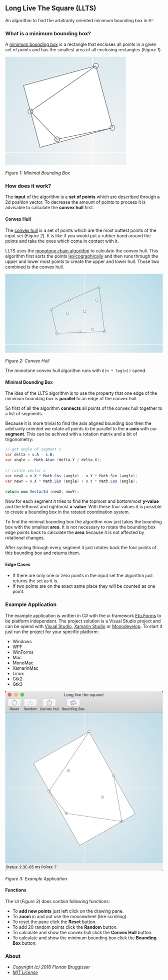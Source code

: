 ## Long Live The Square (LLTS)
An algorithm to find the arbitrarily oriented minimum bounding box in `R²`.

### What is a minimum bounding box?
A [minimum bounding box][1] is a rectangle that encloses all points in a given set of points and has the smallest area of all enclosing rectangles (*Figure 1*).

![Minimal Bounding Box](images/bounding_box.png)

*Figure 1: Minimal Bounding Box*

### How does it work?
The **input** of the algorithm is a **set of points** which are described through a 2d position vector. To decrease the amount of points to process it is advisable to calculate the **convex hull** first.

#### Convex Hull

The [convex hull][2] is a set of points which are the most outtest points of the input set (*Figure 2*). It is like if you would put a rubber band around the points and take the ones which come in contact with it.

LLTS uses the [monotone chain algorithm][3] to calculate the convex hull. This algorithm first sorts the points [lexicographically][4] and then runs through the upper and lower most points to create the upper and lower hull. Those two combined is the convex hull.

![Convex Hull](images/convex_hull.png)

*Figure 2: Convex Hull*

The monotone convex hull algorithm runs with `O(n * log(n))` speed.

#### Minimal Bounding Box
The idea of the LLTS algorithm is to use the property that one edge of the minimum bounding box is **parallel** to an edge of the convex hull.

So first of all the algorithm **connects** all points of the convex hull together to a list of segments.

Because it is more trivial to find the axis aligned bounding box then the arbitrarily oriented we rotate all points to be parallel to the **x-axis** with our **segment**. This can be achived with a rotation matrix and a bit of trigonometry:

```cs
// get angle of segment s
var delta = s.A - s.B;
var angle = -Math.Atan (delta.Y / delta.X);

// rotate vector v
var newX = v.X * Math.Cos (angle) - v.Y * Math.Sin (angle);
var newY = v.X * Math.Sin (angle) + v.Y * Math.Cos (angle);

return new Vector2d (newX, newY);
```

Now for each segment it tries to find the topmost and bottommost **y-value** and the leftmost and rightmost **x-value**. With these four values it is possible to create a bounding box in the rotated coordination system.

To find the minimal bounding box the algorithm now just takes the bounding box with the smallest **area**. It is not necessary to rotate the bounding box edge points back to calculate the **area** because it is not affected by rotational changes.

After cycling through every segment it just rotates back the four points of this bounding box and returns them.

#### Edge Cases
* If there are only one or zero points in the input set the algorithm just returns the set as it is.
* If two points are on the exact same place they will be counted as one point.

### Example Application
The example application is written in C# with the ui framework [Eto.Forms][5] to be platform independent. The project solution is a Visual Studio project and can be opend with [Visual Studio][7], [Xamarin Studio][6] or [Monodevelop][8]. To start it just run the project for your specific platform:

* Windows
 * WPF
 * WinForms
* Mac
 * MonoMac
 * XamarinMac
* Linux
 * Gtk2
 * Gtk3

![Example Application](images/application.png)

*Figure 3: Example Application*

#### Functions
The UI (*Figure 3*) does contain following functions:

* To **add new points** just left click on the drawing pane.
* To **zoom** in and out use the mousewheel (like scrolling).
* To reset the pane click the **Reset** button.
* To add 20 random points click the **Random** button.
* To calculate and show the convex hull click the **Convex Hull** button.
* To calculate and show the minimum bounding box click the **Bounding Box** button.

### About
* *Copyright (c) 2016 Florian Bruggisser*
* *[MIT License](LICENSE)*

[1]: https://en.wikipedia.org/wiki/Minimum_bounding_box "Minimum Bounding Box"
[2]: https://en.wikipedia.org/wiki/Convex_hull "Convex Hull"
[3]: https://en.wikibooks.org/wiki/Algorithm_Implementation/Geometry/Convex_hull/Monotone_chain "Monotone Chain Convex Hull"
[4]: https://en.wikipedia.org/wiki/Lexicographical_order "Lexicographical Order"
[5]: https://github.com/picoe/Eto "Eto Forms"
[6]: https://xamarin.com/studio "Xamarin Studio"
[7]: https://www.visualstudio.com/ "Visual Studio"
[8]: http://www.monodevelop.com/ "Monodevelop"
